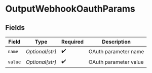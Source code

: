 # OutputWebhookOauthParams


## Fields

| Field                 | Type                  | Required              | Description           |
| --------------------- | --------------------- | --------------------- | --------------------- |
| `name`                | *Optional[str]*       | :heavy_check_mark:    | OAuth parameter name  |
| `value`               | *Optional[str]*       | :heavy_check_mark:    | OAuth parameter value |